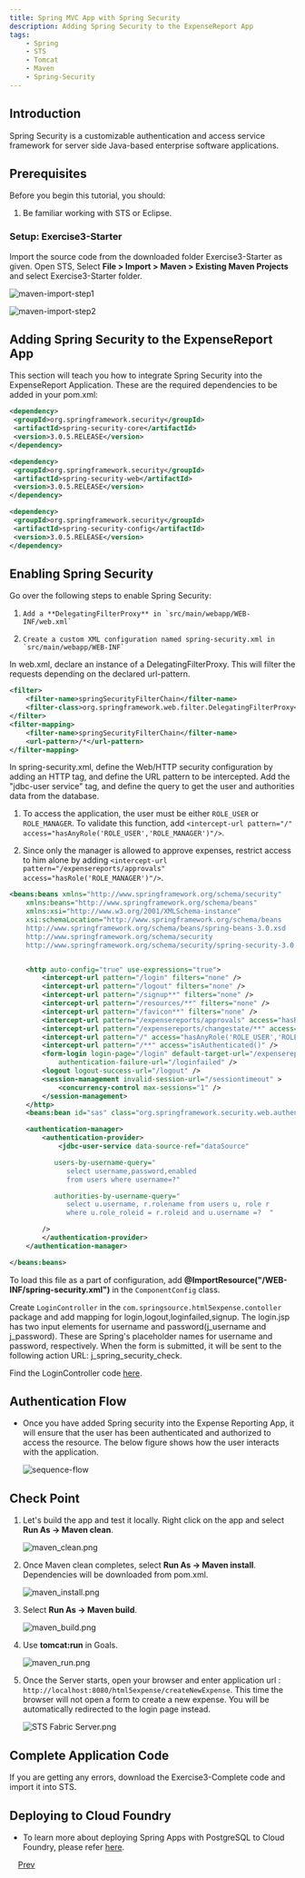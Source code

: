 ```yaml
---
title: Spring MVC App with Spring Security
description: Adding Spring Security to the ExpenseReport App
tags:
    - Spring
    - STS
    - Tomcat
    - Maven
    - Spring-Security
---
```


## Introduction
Spring Security is a customizable authentication and access service framework for server side Java-based enterprise software applications.

## Prerequisites
Before you begin this tutorial, you should:

1.  Be familiar working with STS or Eclipse.

### Setup: Exercise3-Starter
Import the source code from the downloaded folder Exercise3-Starter as given. Open STS, Select **File > Import > Maven > Existing Maven Projects** and select Exercise3-Starter folder.

  ![maven-import-step1](/images/spring_tutorial/import-maven-project-step1.png)

  ![maven-import-step2](/images/spring_tutorial/import-maven-project-step3.png)

## Adding Spring Security to the ExpenseReport App
This section will teach you how to integrate Spring Security into the ExpenseReport Application. These are the required dependencies to be added in your pom.xml:
```xml
<dependency>
 <groupId>org.springframework.security</groupId>
 <artifactId>spring-security-core</artifactId>
 <version>3.0.5.RELEASE</version>
</dependency>

<dependency>
 <groupId>org.springframework.security</groupId>
 <artifactId>spring-security-web</artifactId>
 <version>3.0.5.RELEASE</version>
</dependency>

<dependency>
 <groupId>org.springframework.security</groupId>
 <artifactId>spring-security-config</artifactId>
 <version>3.0.5.RELEASE</version>
</dependency>
```

## Enabling Spring Security
Go over the following steps to enable Spring Security:

1.     Add a **DelegatingFilterProxy** in `src/main/webapp/WEB-INF/web.xml`

2.     Create a custom XML configuration named spring-security.xml in `src/main/webapp/WEB-INF`

In web.xml, declare an instance of a DelegatingFilterProxy. This will filter the requests depending on the declared url-pattern.

```xml
<filter>
    <filter-name>springSecurityFilterChain</filter-name>
    <filter-class>org.springframework.web.filter.DelegatingFilterProxy</filter-class>
</filter>
<filter-mapping>
    <filter-name>springSecurityFilterChain</filter-name>
    <url-pattern>/*</url-pattern>
</filter-mapping>
```

In spring-security.xml, define the Web/HTTP security configuration by adding an HTTP tag, and define the URL pattern to be intercepted. Add the "jdbc-user service" tag, and define the query to get the user and authorities data from the database.

1.  To access the application, the user must be either `ROLE_USER` or `ROLE_MANAGER`. To validate this function, add `<intercept-url pattern="/" access="hasAnyRole('ROLE_USER','ROLE_MANAGER')"/>`.

2.  Since only the manager is allowed to approve expenses, restrict access to him alone by adding `<intercept-url pattern="/expensereports/approvals" access="hasRole('ROLE_MANAGER')"/>`.

```xml
<beans:beans xmlns="http://www.springframework.org/schema/security"
    xmlns:beans="http://www.springframework.org/schema/beans"
    xmlns:xsi="http://www.w3.org/2001/XMLSchema-instance"
    xsi:schemaLocation="http://www.springframework.org/schema/beans
    http://www.springframework.org/schema/beans/spring-beans-3.0.xsd
    http://www.springframework.org/schema/security
    http://www.springframework.org/schema/security/spring-security-3.0.3.xsd">


    <http auto-config="true" use-expressions="true">
        <intercept-url pattern="/login" filters="none" />
        <intercept-url pattern="/logout" filters="none" />
        <intercept-url pattern="/signup**" filters="none" />
        <intercept-url pattern="/resources/**" filters="none" />
        <intercept-url pattern="/favicon**" filters="none" />
        <intercept-url pattern="/expensereports/approvals" access="hasRole('ROLE_MANAGER')"/>
        <intercept-url pattern="/expensereports/changestate/**" access="hasRole('ROLE_MANAGER')"/>
        <intercept-url pattern="/" access="hasAnyRole('ROLE_USER','ROLE_MANAGER')"/>
        <intercept-url pattern="/**" access="isAuthenticated()" />
        <form-login login-page="/login" default-target-url="/expensereports"
            authentication-failure-url="/loginfailed" />
        <logout logout-success-url="/logout" />
        <session-management invalid-session-url="/sessiontimeout" >
            <concurrency-control max-sessions="1" />
        </session-management>
    </http>
    <beans:bean id="sas" class="org.springframework.security.web.authentication.session.SessionFixationProtectionStrategy" />

    <authentication-manager>
        <authentication-provider>
            <jdbc-user-service data-source-ref="dataSource"

           users-by-username-query="
              select username,password,enabled
              from users where username=?"

           authorities-by-username-query="
              select u.username, r.rolename from users u, role r
              where u.role_roleid = r.roleid and u.username =?  "

        />
        </authentication-provider>
    </authentication-manager>

</beans:beans>

```

To load this file as a part of configuration, add **@ImportResource("/WEB-INF/spring-security.xml")** in the `ComponentConfig` class.

Create `LoginController` in the `com.springsource.html5expense.contoller` package and add mapping for login,logout,loginfailed,signup. The login.jsp has two input elements for username and password(j_username and j_password). These are Spring's placeholder names for username and password, respectively.
When the form is submitted, it will be sent to the following action URL: j_spring_security_check.

Find the LoginController code [here](/frameworks/java/spring/tutorials/springmvc-jpa-postgres/code/logincontroller.html).

## Authentication Flow
* Once you have added Spring security into the Expense Reporting App, it will ensure that the user has been authenticated and authorized to access the resource. The below figure shows how the user interacts with the application.

    ![sequence-flow](/images/spring_tutorial/Spring-security-flow.png)

## Check Point
1. Let's build the app and test it locally. Right click on the app and select **Run As -> Maven clean**.

    ![maven_clean.png](/images/spring_tutorial/maven_clean.png)

2. Once Maven clean completes, select **Run As -> Maven install**. Dependencies will be downloaded from pom.xml.

    ![maven_install.png](/images/spring_tutorial/maven_install.png)

3. Select **Run As -> Maven build**.

    ![maven_build.png](/images/spring_tutorial/maven_build.png)

4. Use **tomcat:run** in Goals.

    ![maven_run.png](/images/spring_tutorial/maven_run.png)

5. Once the Server starts, open your browser and enter application url : `http://localhost:8080/html5expense/createNewExpense`. This time the browser will not open a form to create a new expense. You will be automatically redirected to the login page instead.

    ![STS Fabric Server.png](/images/spring_tutorial/localhost_login.png)

## Complete Application Code
If you are getting any errors, download the Exercise3-Complete code and import it into STS.

## Deploying to Cloud Foundry
* To learn more about deploying Spring Apps with PostgreSQL to Cloud Foundry, please refer [here](/frameworks/java/spring/tutorials/springmvc-jpa-postgres/springmvc-app-with-postgresql-deployment-to-cloudfoundry.html).

<a class="button-plain" style="padding: 3px 15px;" href="/frameworks/java/spring/tutorials/springmvc-jpa-postgres/spring-expensereport-app-tutorial.html">Prev</a>
